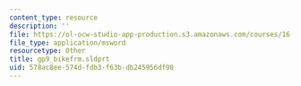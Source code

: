 ```yaml
---
content_type: resource
description: ''
file: https://ol-ocw-studio-app-production.s3.amazonaws.com/courses/16-810-engineering-design-and-rapid-prototyping-january-iap-2005/578ac8ee574dfdb3f63bdb245956df98_gp9_bikefrm.sldprt
file_type: application/msword
resourcetype: Other
title: gp9_bikefrm.sldprt
uid: 578ac8ee-574d-fdb3-f63b-db245956df98
---
```

